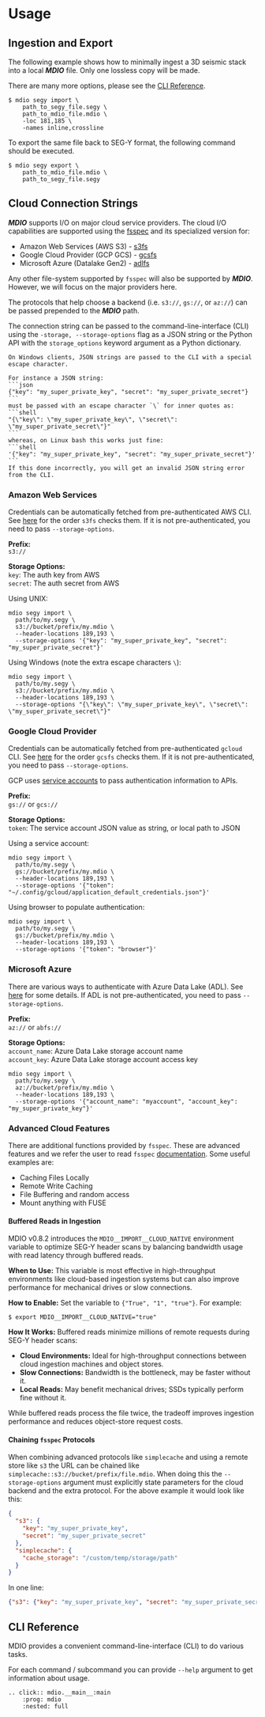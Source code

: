 # Usage

## Ingestion and Export

The following example shows how to minimally ingest a 3D seismic stack into
a local **_MDIO_** file. Only one lossless copy will be made.

There are many more options, please see the [CLI Reference](#cli-reference).

```shell
$ mdio segy import \
    path_to_segy_file.segy \
    path_to_mdio_file.mdio \
    -loc 181,185 \
    -names inline,crossline
```

To export the same file back to SEG-Y format, the following command
should be executed.

```shell
$ mdio segy export \
    path_to_mdio_file.mdio \
    path_to_segy_file.segy
```

## Cloud Connection Strings

**_MDIO_** supports I/O on major cloud service providers. The cloud I/O capabilities are
supported using the [fsspec](https://filesystem-spec.readthedocs.io/) and its specialized
version for:

- Amazon Web Services (AWS S3) - [s3fs](https://s3fs.readthedocs.io)
- Google Cloud Provider (GCP GCS) - [gcsfs](https://gcsfs.readthedocs.io)
- Microsoft Azure (Datalake Gen2) - [adlfs](https://github.com/fsspec/adlfs)

Any other file-system supported by `fsspec` will also be supported by **_MDIO_**. However,
we will focus on the major providers here.

The protocols that help choose a backend (i.e. `s3://`, `gs://`, or `az://`) can be passed
prepended to the **_MDIO_** path.

The connection string can be passed to the command-line-interface (CLI) using the
`-storage, --storage-options` flag as a JSON string or the Python API with the `storage_options`
keyword argument as a Python dictionary.

````{warning}
On Windows clients, JSON strings are passed to the CLI with a special escape character.

For instance a JSON string:
```json
{"key": "my_super_private_key", "secret": "my_super_private_secret"}
```
must be passed with an escape character `\` for inner quotes as:
```shell
"{\"key\": \"my_super_private_key\", \"secret\": \"my_super_private_secret\"}"
```
whereas, on Linux bash this works just fine:
```shell
'{"key": "my_super_private_key", "secret": "my_super_private_secret"}'
```
If this done incorrectly, you will get an invalid JSON string error from the CLI.
````

### Amazon Web Services

Credentials can be automatically fetched from pre-authenticated AWS CLI.
See [here](https://s3fs.readthedocs.io/en/latest/index.html#credentials) for the order `s3fs`
checks them. If it is not pre-authenticated, you need to pass `--storage-options`.

**Prefix:**  
`s3://`

**Storage Options:**  
`key`: The auth key from AWS  
`secret`: The auth secret from AWS

Using UNIX:

```shell
mdio segy import \
  path/to/my.segy \
  s3://bucket/prefix/my.mdio \
  --header-locations 189,193 \
  --storage-options '{"key": "my_super_private_key", "secret": "my_super_private_secret"}'
```

Using Windows (note the extra escape characters `\`):

```console
mdio segy import \
  path/to/my.segy \
  s3://bucket/prefix/my.mdio \
  --header-locations 189,193 \
  --storage-options "{\"key\": \"my_super_private_key\", \"secret\": \"my_super_private_secret\"}"
```

### Google Cloud Provider

Credentials can be automatically fetched from pre-authenticated `gcloud` CLI.
See [here](https://gcsfs.readthedocs.io/en/latest/#credentials) for the order `gcsfs`
checks them. If it is not pre-authenticated, you need to pass `--storage-options`.

GCP uses [service accounts](https://cloud.google.com/iam/docs/service-accounts) to pass
authentication information to APIs.

**Prefix:**  
`gs://` or `gcs://`

**Storage Options:**  
`token`: The service account JSON value as string, or local path to JSON

Using a service account:

```shell
mdio segy import \
  path/to/my.segy \
  gs://bucket/prefix/my.mdio \
  --header-locations 189,193 \
  --storage-options '{"token": "~/.config/gcloud/application_default_credentials.json"}'
```

Using browser to populate authentication:

```shell
mdio segy import \
  path/to/my.segy \
  gs://bucket/prefix/my.mdio \
  --header-locations 189,193 \
  --storage-options '{"token": "browser"}'
```

### Microsoft Azure

There are various ways to authenticate with Azure Data Lake (ADL).
See [here](https://github.com/fsspec/adlfs#details) for some details.
If ADL is not pre-authenticated, you need to pass `--storage-options`.

**Prefix:**  
`az://` or `abfs://`

**Storage Options:**  
`account_name`: Azure Data Lake storage account name  
`account_key`: Azure Data Lake storage account access key

```shell
mdio segy import \
  path/to/my.segy \
  az://bucket/prefix/my.mdio \
  --header-locations 189,193 \
  --storage-options '{"account_name": "myaccount", "account_key": "my_super_private_key"}'
```

### Advanced Cloud Features

There are additional functions provided by `fsspec`. These are advanced features and we refer
the user to read `fsspec` [documentation](https://filesystem-spec.readthedocs.io/en/latest/features.html).
Some useful examples are:

- Caching Files Locally
- Remote Write Caching
- File Buffering and random access
- Mount anything with FUSE

#### Buffered Reads in Ingestion

MDIO v0.8.2 introduces the `MDIO__IMPORT__CLOUD_NATIVE` environment variable to optimize
SEG-Y header scans by balancing bandwidth usage with read latency through buffered reads.

**When to Use:** This variable is most effective in high-throughput environments like cloud-based ingestion
systems but can also improve performance for mechanical drives or slow connections.

**How to Enable:** Set the variable to `{"True", "1", "true"}`. For example:

```console
$ export MDIO__IMPORT__CLOUD_NATIVE="true"
```

**How It Works:** Buffered reads minimize millions of remote requests during SEG-Y header scans:

- **Cloud Environments:** Ideal for high-throughput connections between cloud ingestion
  machines and object stores.
- **Slow Connections:** Bandwidth is the bottleneck, may be faster without it.
- **Local Reads:** May benefit mechanical drives; SSDs typically perform fine without it.

While buffered reads process the file twice, the tradeoff improves ingestion performance and
reduces object-store request costs.

#### Chaining `fsspec` Protocols

When combining advanced protocols like `simplecache` and using a remote store like `s3` the
URL can be chained like `simplecache::s3://bucket/prefix/file.mdio`. When doing this the
`--storage-options` argument must explicitly state parameters for the cloud backend and the
extra protocol. For the above example it would look like this:

```json
{
  "s3": {
    "key": "my_super_private_key",
    "secret": "my_super_private_secret"
  },
  "simplecache": {
    "cache_storage": "/custom/temp/storage/path"
  }
}
```

In one line:

```json
{"s3": {"key": "my_super_private_key", "secret": "my_super_private_secret"}, "simplecache": {"cache_storage": "/custom/temp/storage/path"}
```

## CLI Reference

MDIO provides a convenient command-line-interface (CLI) to do
various tasks.

For each command / subcommand you can provide `--help` argument to
get information about usage.

```{eval-rst}
.. click:: mdio.__main__:main
    :prog: mdio
    :nested: full
```

